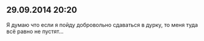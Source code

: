 ## 29.09.2014 20:20

Я думаю что если я пойду добровольно сдаваться в дурку, то меня туда всё равно не пустят...
